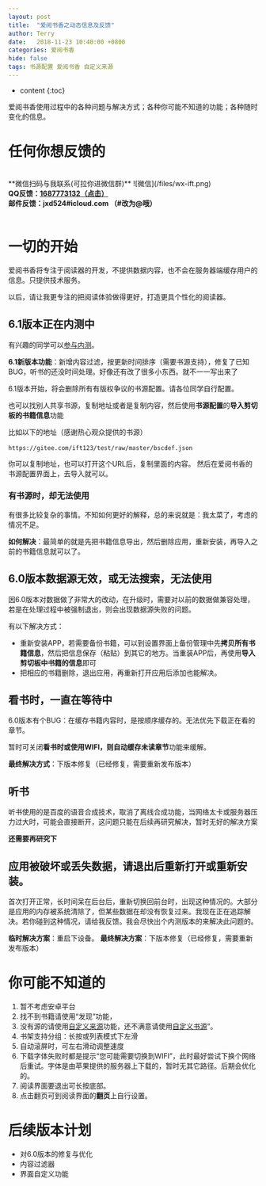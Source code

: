 ```yaml
---
layout: post
title:  "爱阅书香之动态信息及反馈"
author: Terry
date:   2018-11-23 10:40:00 +0800
categories: 爱阅书香
hide: false
tags: 书源配置 爱阅书香 自定义来源
---
```

 
* content
{:toc}


爱阅书香使用过程中的各种问题与解决方式；各种你可能不知道的功能；各种随时变化的信息。





# 任何你想反馈的
<br>
**微信扫码与我联系(可拉你进微信群)** ![微信](/files/wx-ift.png)
<br>
<strong>QQ反馈：<a href="mqq://im/chat?chat_type=wpa&uin=1687773132&version=1&src_type=web">1687773132（点击）</a></strong> 
<br>
<strong>邮件反馈：jxd524#icloud.com （#改为@哦）</strong> 
<br>
<br>


# 一切的开始

爱阅书香将专注于阅读器的开发，不提供数据内容，也不会在服务器端缓存用户的信息。只提供技术服务。

以后，请让我更专注的把阅读体验做得更好，打造更具个性化的阅读器。


## 6.1版本正在内测中
有兴趣的同学可以[参与内测](https://testflight.apple.com/join/23FPuktF)。

**6.1新版本功能**：新增内容过滤，按更新时间排序（需要书源支持），修复了已知BUG，听书的还没时间处理。好像还有改了很多小东西。就不一一写出来了

6.1版本开始，将会删除所有有版权争议的书源配置。请各位同学自行配置。

也可以找别人共享书源，复制地址或者是复制内容，然后使用**书源配置**的**导入剪切板的书籍信息**功能

比如以下的地址（感谢热心观众提供的书源）
```
https://gitee.com/ift123/test/raw/master/bscdef.json
```
你可以复制地址，也可以打开这个URL后，复制里面的内容。
然后在爱阅书香的书源配置界面上，去导入就可以。

### 有书源时，却无法使用
有很多比较复杂的事情。不知如何更好的解释，总的来说就是：我太菜了，考虑的情况不足。

**如何解决**：最简单的就是先把书籍信息导出，然后删除应用，重新安装，再导入之前的书籍信息就可以了。



## 6.0版本数据源无效，或无法搜索，无法使用

因6.0版本对数据做了非常大的改动，在升级时，需要对以前的数据做兼容处理，若是在处理过程中被强制退出，则会出现数据源失败的问题。
 
有以下解决方式：
* 重新安装APP，若需要备份书籍，可以到设置界面上备份管理中先**拷贝所有书籍信息**，然后把信息保存（粘贴）到其它的地方。当重装APP后，再使用**导入剪切板中书籍的信息**即可
* 把相应的书籍删除，退出应用，再重新打开应用后添加也能解决。

## 看书时，一直在等待中

6.0版本有个BUG：在缓存书籍内容时，是按顺序缓存的。无法优先下载正在看的章节。

暂时可关闭**看书时或使用WIFI，则自动缓存未读章节**功能来缓解。

**最终解决方式**：下版本修复（已经修复，需要重新发布版本）

## 听书

听书使用的是百度的语音合成技术，取消了离线合成功能，当网络太卡或服务器压力过大时，可能会直接断开，这问题只能在后续再研究解决，暂时无好的解决方案

**还需要再研究下**

## 应用被破坏或丢失数据，请退出后重新打开或重新安装。

首次打开正常，长时间呆在后台后，重新切换回前台时，出现这种情况的。大部分是应用的内存被系统清除了，但某些数据在却没有恢复过来。我现在正在追踪解决。若你碰到这种情况，请给我反馈。我会尽快出个内测版本的来解决此问题的。

**临时解决方案**：重启下设备。
**最终解决方案**：下版本修复（已经修复，需要重新发布版本）

# 你可能不知道的
1. 暂不考虑安卓平台
2. 找不到书籍请使用“发现”功能，
3. 没有源的请使用[自定义来源](/2018/02/23/sourceConfigs/)功能，还不满意请使用[自定义书源](/2018/11/14/bookConfigs/)”。
4. 书架支持分组：长按或列表模式下左滑
5. 自动滚屏时，可左右滑动调整速度
6. 下载字体失败时都是提示“您可能需要切换到WIFI”，此时最好尝试下换个网络后重试。字体是由苹果提供的服务器上下载的，暂时无其它路径。后期会优化的。
7. 阅读界面要退出可长按底部。
8. 点击翻页可到阅读界面的**翻页**上自行设置。

# 后续版本计划
* 对6.0版本的修复与优化
* 内容过滤器
* 界面自定义功能

